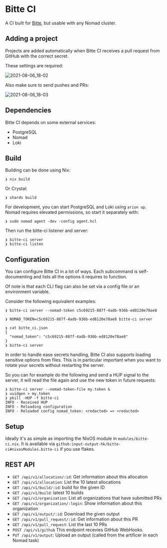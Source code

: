 # Bitte CI

A CI built for [Bitte](https://github.com/input-output-hk/bitte), but usable with any Nomad cluster.

## Adding a project

Projects are added automatically when Bitte CI receives a pull request from GitHub with the correct secret.

These settings are required:

![2021-08-06_18-02](https://user-images.githubusercontent.com/3507/128539489-d635e87f-8ced-4786-9e15-a5c4ac92fd7b.png)

Also make sure to send pushes and PRs:

![2021-08-06_18-03](https://user-images.githubusercontent.com/3507/128539509-893bfe29-4a9b-4c64-8b21-d553fa723bd5.png)

## Dependencies

Bitte CI depends on some external services:

* PostgreSQL
* Nomad
* Loki

## Build

Building can be done using Nix:

    ❯ nix build

Or Crystal:

    ❯ shards build

For development, you can start PostgreSQL and Loki using `arion up`.
Nomad requires elevated permissions, so start it separately with:

    ❯ sudo nomad agent -dev -config agent.hcl

Then run the bitte-ci listener and server:

    ❯ bitte-ci server
    ❯ bitte-ci listen

## Configuration

You can configure Bitte CI in a lot of ways. Each subcommand is
self-documenting and lists all the options it requires to function.

Of note is that each CLI flag can also be set via a config file or an
environment variable.

Consider the following equivalent examples:

    ❯ bitte-ci server --nomad-token c5c69215-887f-4adb-936b-ed8120e78ae8

    ❯ NOMAD_TOKEN=c5c69215-887f-4adb-936b-ed8120e78ae8 bitte-ci server

    ❯ cat bitte_ci.json
    {
      "nomad_token": "c5c69215-887f-4adb-936b-ed8120e78ae8"
    }
    ❯ bitte-ci server


In order to handle ease secrets handling, Bitte CI also supports loading
sensitive options from files.
This is in particular important when you want to rotate your secrets without
restarting the server.

So you can for example do the following and send a HUP signal to the server, it
will read the file again and use the new token in future requests:

    ❯ bitte-ci server --nomad-token-file my.token &
    ❯ uuidgen > my.token
    ❯ pkill -HUP -f bitte-ci
    INFO - Received HUP
    INFO - Reloading configuration
    INFO - Reloaded config nomad_token: <redacted> => <redacted>

## Setup

Ideally it's as simple as importing the NixOS module in `modules/bitte-ci.nix`.
It is available via `github:input-output-hk/bitte-ci#nixosModules.bitte-ci` if
you use flakes.

## REST API

* `GET /api/v1/allocation/:id`: Get information about this allocation
* `GET /api/v1/allocation`: List the 10 latest allocations
* `GET /api/v1/build/:id`: build for the given ID
* `GET /api/v1/build`: latest 10 builds
* `GET /api/v1/organization`: List all organizations that have submitted PRs
* `GET /api/v1/organization/:login`: Show information about this organization
* `GET /api/v1/output/:id`: Download the given output
* `GET /api/v1/pull_request/:id`: Get information about this PR
* `GET /api/v1/pull_request`: List the last 10 PRs
* `POST /api/v1/github` This endpoint recevies GitHub WebHooks.
* `PUT /api/v1/output`: Upload an output (called from the artificer in each Nomad task)
